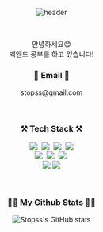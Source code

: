 <!--
**stopss/stopss** is a ✨ _special_ ✨ repository because its `README.md` (this file) appears on your GitHub profile.

Here are some ideas to get you started:

- 🔭 I’m currently working on ...
- 🌱 I’m currently learning ...
- 👯 I’m looking to collaborate on ...
- 🤔 I’m looking for help with ...
- 💬 Ask me about ...
- 📫 How to reach me: ...
- 😄 Pronouns: ...
- ⚡ Fun fact: ...
-->
<div align="center">

![header](https://capsule-render.vercel.app/api?type=waving&text=Stopss%20Github!&height=280&color=auto&idx=1)  
</div>
</br>

<p align="center">
안녕하세요😊  
</br>
벡엔드 공부를 하고 있습니다!
</p>

<h3 align="center">📧 Email 📧</h3>  
<p align="center">stopss@gmail.com</p>  
</br>

<h3 align="center">⚒️ Tech Stack ⚒️</h3>
<p align="center">
  <img src="https://img.shields.io/badge/JAVASCRIPT-F7DF1E?style=for-the-badge&logo=JAVASCRIPT&logoColor=white">&nbsp
  <img src="https://img.shields.io/badge/TYPESCRIPT-3178C6?style=for-the-badge&logo=TYPESCRIPT&logoColor=white">&nbsp
  <img src="https://img.shields.io/badge/EXPRESS-000000?style=for-the-badge&logo=EXPRESS&logoColor=white">&nbsp
  <img src="https://img.shields.io/badge/NESTJS-E0234E?style=for-the-badge&logo=NESTJS&logoColor=white">
  </br>
  <img src="https://img.shields.io/badge/MONGODB-47A248?style=for-the-badge&logo=MONGODB&logoColor=white">&nbsp
  <img src="https://img.shields.io/badge/MYSQL-4479A1?style=for-the-badge&logo=MYSQL&logoColor=white">&nbsp
  <img src="https://img.shields.io/badge/SEQUELIZE-52B0E7?style=for-the-badge&logo=SEQUELIZE&logoColor=white">&nbsp
  </br>
  <img src="https://img.shields.io/badge/DOCKER-2496ED?style=for-the-badge&logo=DOCKER&logoColor=white">
  <img src="https://img.shields.io/badge/AWS-232F3E?style=for-the-badge&logo=AWS&logoColor=white">
</p>
</br>

<h3 align="center">👩‍💻 My Github Stats 👩‍💻</h3>  
<div align="center">

![Stopss's GitHub stats](https://github-readme-stats.vercel.app/api?username=stopss&theme=vue&show_icons=true)
</div>
